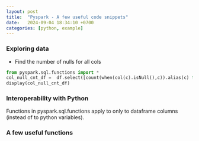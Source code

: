 ```yaml
---
layout: post
title:  "Pyspark - A few useful code snippets"
date:   2024-09-04 18:34:10 +0700
categories: [python, example]
---
```


### Exploring data
* Find the number of nulls for all cols
~~~python
from pyspark.sql.functions import *
col_null_cnt_df =  df.select([count(when(col(c).isNull(),c)).alias(c) for c in df.columns])
display(col_null_cnt_df)
~~~

### Interoperability with Python
Functions in pyspark.sql.functions apply to only to dataframe columns (instead of to python variables).

### A few useful functions
